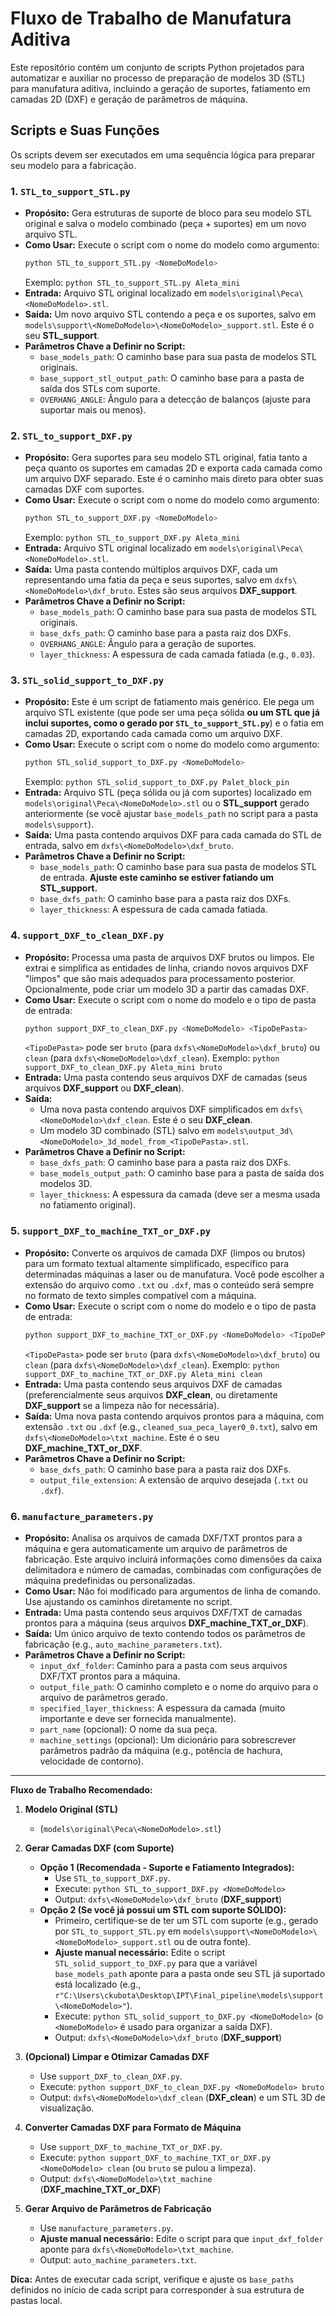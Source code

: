 # Fluxo de Trabalho de Manufatura Aditiva

Este repositório contém um conjunto de scripts Python projetados para automatizar e auxiliar no processo de preparação de modelos 3D (STL) para manufatura aditiva, incluindo a geração de suportes, fatiamento em camadas 2D (DXF) e geração de parâmetros de máquina.

## Scripts e Suas Funções

Os scripts devem ser executados em uma sequência lógica para preparar seu modelo para a fabricação.

### 1. `STL_to_support_STL.py`
* **Propósito:** Gera estruturas de suporte de bloco para seu modelo STL original e salva o modelo combinado (peça + suportes) em um novo arquivo STL.
* **Como Usar:** Execute o script com o nome do modelo como argumento:
    ```bash
    python STL_to_support_STL.py <NomeDoModelo>
    ```
    Exemplo: `python STL_to_support_STL.py Aleta_mini`
* **Entrada:** Arquivo STL original localizado em `models\original\Peca\<NomeDoModelo>.stl`.
* **Saída:** Um novo arquivo STL contendo a peça e os suportes, salvo em `models\support\<NomeDoModelo>\<NomeDoModelo>_support.stl`. Este é o seu **STL_support**.
* **Parâmetros Chave a Definir no Script:**
    * `base_models_path`: O caminho base para sua pasta de modelos STL originais.
    * `base_support_stl_output_path`: O caminho base para a pasta de saída dos STLs com suporte.
    * `OVERHANG_ANGLE`: Ângulo para a detecção de balanços (ajuste para suportar mais ou menos).

### 2. `STL_to_support_DXF.py`
* **Propósito:** Gera suportes para seu modelo STL original, fatia tanto a peça quanto os suportes em camadas 2D e exporta cada camada como um arquivo DXF separado. Este é o caminho mais direto para obter suas camadas DXF com suportes.
* **Como Usar:** Execute o script com o nome do modelo como argumento:
    ```bash
    python STL_to_support_DXF.py <NomeDoModelo>
    ```
    Exemplo: `python STL_to_support_DXF.py Aleta_mini`
* **Entrada:** Arquivo STL original localizado em `models\original\Peca\<NomeDoModelo>.stl`.
* **Saída:** Uma pasta contendo múltiplos arquivos DXF, cada um representando uma fatia da peça e seus suportes, salvo em `dxfs\<NomeDoModelo>\dxf_bruto`. Estes são seus arquivos **DXF_support**.
* **Parâmetros Chave a Definir no Script:**
    * `base_models_path`: O caminho base para sua pasta de modelos STL originais.
    * `base_dxfs_path`: O caminho base para a pasta raiz dos DXFs.
    * `OVERHANG_ANGLE`: Ângulo para a geração de suportes.
    * `layer_thickness`: A espessura de cada camada fatiada (e.g., `0.03`).

### 3. `STL_solid_support_to_DXF.py`
* **Propósito:** Este é um script de fatiamento mais genérico. Ele pega um arquivo STL existente (que pode ser uma peça sólida **ou um STL que já inclui suportes, como o gerado por `STL_to_support_STL.py`**) e o fatia em camadas 2D, exportando cada camada como um arquivo DXF.
* **Como Usar:** Execute o script com o nome do modelo como argumento:
    ```bash
    python STL_solid_support_to_DXF.py <NomeDoModelo>
    ```
    Exemplo: `python STL_solid_support_to_DXF.py Palet_block_pin`
* **Entrada:** Arquivo STL (peça sólida ou já com suportes) localizado em `models\original\Peca\<NomeDoModelo>.stl` ou o **STL_support** gerado anteriormente (se você ajustar `base_models_path` no script para a pasta `models\support`).
* **Saída:** Uma pasta contendo arquivos DXF para cada camada do STL de entrada, salvo em `dxfs\<NomeDoModelo>\dxf_bruto`.
* **Parâmetros Chave a Definir no Script:**
    * `base_models_path`: O caminho base para sua pasta de modelos STL de entrada. **Ajuste este caminho se estiver fatiando um STL_support.**
    * `base_dxfs_path`: O caminho base para a pasta raiz dos DXFs.
    * `layer_thickness`: A espessura de cada camada fatiada.

### 4. `support_DXF_to_clean_DXF.py`
* **Propósito:** Processa uma pasta de arquivos DXF brutos ou limpos. Ele extrai e simplifica as entidades de linha, criando novos arquivos DXF "limpos" que são mais adequados para processamento posterior. Opcionalmente, pode criar um modelo 3D a partir das camadas DXF.
* **Como Usar:** Execute o script com o nome do modelo e o tipo de pasta de entrada:
    ```bash
    python support_DXF_to_clean_DXF.py <NomeDoModelo> <TipoDePasta>
    ```
    `<TipoDePasta>` pode ser `bruto` (para `dxfs\<NomeDoModelo>\dxf_bruto`) ou `clean` (para `dxfs\<NomeDoModelo>\dxf_clean`).
    Exemplo: `python support_DXF_to_clean_DXF.py Aleta_mini bruto`
* **Entrada:** Uma pasta contendo seus arquivos DXF de camadas (seus arquivos **DXF_support** ou **DXF_clean**).
* **Saída:**
    * Uma nova pasta contendo arquivos DXF simplificados em `dxfs\<NomeDoModelo>\dxf_clean`. Este é o seu **DXF_clean**.
    * Um modelo 3D combinado (STL) salvo em `models\output_3d\<NomeDoModelo>_3d_model_from_<TipoDePasta>.stl`.
* **Parâmetros Chave a Definir no Script:**
    * `base_dxfs_path`: O caminho base para a pasta raiz dos DXFs.
    * `base_models_output_path`: O caminho base para a pasta de saída dos modelos 3D.
    * `layer_thickness`: A espessura da camada (deve ser a mesma usada no fatiamento original).

### 5. `support_DXF_to_machine_TXT_or_DXF.py`
* **Propósito:** Converte os arquivos de camada DXF (limpos ou brutos) para um formato textual altamente simplificado, específico para determinadas máquinas a laser ou de manufatura. Você pode escolher a extensão do arquivo como `.txt` ou `.dxf`, mas o conteúdo será sempre no formato de texto simples compatível com a máquina.
* **Como Usar:** Execute o script com o nome do modelo e o tipo de pasta de entrada:
    ```bash
    python support_DXF_to_machine_TXT_or_DXF.py <NomeDoModelo> <TipoDePasta>
    ```
    `<TipoDePasta>` pode ser `bruto` (para `dxfs\<NomeDoModelo>\dxf_bruto`) ou `clean` (para `dxfs\<NomeDoModelo>\dxf_clean`).
    Exemplo: `python support_DXF_to_machine_TXT_or_DXF.py Aleta_mini clean`
* **Entrada:** Uma pasta contendo seus arquivos DXF de camadas (preferencialmente seus arquivos **DXF_clean**, ou diretamente **DXF_support** se a limpeza não for necessária).
* **Saída:** Uma nova pasta contendo arquivos prontos para a máquina, com extensão `.txt` ou `.dxf` (e.g., `cleaned_sua_peca_layer0_0.txt`), salvo em `dxfs\<NomeDoModelo>\txt_machine`. Este é o seu **DXF_machine_TXT_or_DXF**.
* **Parâmetros Chave a Definir no Script:**
    * `base_dxfs_path`: O caminho base para a pasta raiz dos DXFs.
    * `output_file_extension`: A extensão de arquivo desejada (`.txt` ou `.dxf`).

### 6. `manufacture_parameters.py`
* **Propósito:** Analisa os arquivos de camada DXF/TXT prontos para a máquina e gera automaticamente um arquivo de parâmetros de fabricação. Este arquivo incluirá informações como dimensões da caixa delimitadora e número de camadas, combinadas com configurações de máquina predefinidas ou personalizadas.
* **Como Usar:** Não foi modificado para argumentos de linha de comando. Use ajustando os caminhos diretamente no script.
* **Entrada:** Uma pasta contendo seus arquivos DXF/TXT de camadas prontos para a máquina (seus arquivos **DXF_machine_TXT_or_DXF**).
* **Saída:** Um único arquivo de texto contendo todos os parâmetros de fabricação (e.g., `auto_machine_parameters.txt`).
* **Parâmetros Chave a Definir no Script:**
    * `input_dxf_folder`: Caminho para a pasta com seus arquivos DXF/TXT prontos para a máquina.
    * `output_file_path`: O caminho completo e o nome do arquivo para o arquivo de parâmetros gerado.
    * `specified_layer_thickness`: A espessura da camada (muito importante e deve ser fornecida manualmente).
    * `part_name` (opcional): O nome da sua peça.
    * `machine_settings` (opcional): Um dicionário para sobrescrever parâmetros padrão da máquina (e.g., potência de hachura, velocidade de contorno).

---

**Fluxo de Trabalho Recomendado:**

1.  **Modelo Original (STL)**
    * (`models\original\Peca\<NomeDoModelo>.stl`)

2.  **Gerar Camadas DXF (com Suporte)**
    * **Opção 1 (Recomendada - Suporte e Fatiamento Integrados):**
        * Use `STL_to_support_DXF.py`.
        * Execute: `python STL_to_support_DXF.py <NomeDoModelo>`
        * Output: `dxfs\<NomeDoModelo>\dxf_bruto` (**DXF_support**)
    * **Opção 2 (Se você já possui um STL com suporte SÓLIDO):**
        * Primeiro, certifique-se de ter um STL com suporte (e.g., gerado por `STL_to_support_STL.py` em `models\support\<NomeDoModelo>\<NomeDoModelo>_support.stl` ou de outra fonte).
        * **Ajuste manual necessário:** Edite o script `STL_solid_support_to_DXF.py` para que a variável `base_models_path` aponte para a pasta onde seu STL já suportado está localizado (e.g., `r"C:\Users\ckubota\Desktop\IPT\Final_pipeline\models\support\<NomeDoModelo>"`).
        * Execute: `python STL_solid_support_to_DXF.py <NomeDoModelo>` (o `<NomeDoModelo>` é usado para organizar a saída DXF).
        * Output: `dxfs\<NomeDoModelo>\dxf_bruto` (**DXF_support**)

3.  **(Opcional) Limpar e Otimizar Camadas DXF**
    * Use `support_DXF_to_clean_DXF.py`.
    * Execute: `python support_DXF_to_clean_DXF.py <NomeDoModelo> bruto`
    * Output: `dxfs\<NomeDoModelo>\dxf_clean` (**DXF_clean**) e um STL 3D de visualização.

4.  **Converter Camadas DXF para Formato de Máquina**
    * Use `support_DXF_to_machine_TXT_or_DXF.py`.
    * Execute: `python support_DXF_to_machine_TXT_or_DXF.py <NomeDoModelo> clean` (ou `bruto` se pulou a limpeza).
    * Output: `dxfs\<NomeDoModelo>\txt_machine` (**DXF_machine_TXT_or_DXF**)

5.  **Gerar Arquivo de Parâmetros de Fabricação**
    * Use `manufacture_parameters.py`.
    * **Ajuste manual necessário:** Edite o script para que `input_dxf_folder` aponte para `dxfs\<NomeDoModelo>\txt_machine`.
    * Output: `auto_machine_parameters.txt`.

**Dica:** Antes de executar cada script, verifique e ajuste os `base_paths` definidos no início de cada script para corresponder à sua estrutura de pastas local.